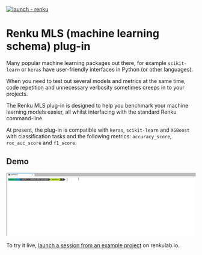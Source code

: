 [![launch - renku](https://renkulab.io/renku-badge.svg)](https://renkulab.io/projects/rok.roskar/renku-mls-plugin/sessions/new?autostart=1)

# Renku MLS (machine learning schema) plug-in

Many popular machine learning packages out there, for example `scikit-learn`
or `keras` have user-friendly interfaces in Python (or other languages).

When you need to test out several models and metrics at the same time, code
repetition and unnecessary verbosity sometimes creeps in to your projects.

The Renku MLS plug-in is designed to help you benchmark your machine learning
models easier, all whilst interfacing with the standard Renku command-line.

At present, the plug-in is compatible with `keras`, `scikit-learn` and `XGBoost`
with classification tasks and the following metrics: `accuracy_score`,
`roc_auc_score` and `f1_score`.

## Demo

![renku mls leaderboard](images/sneak-peak.gif)

To try it live, [launch a session from an example
project](https://renkulab.io/projects/rok.roskar/renku-mls-plugin/sessions/new?autostart=1)
on renkulab.io.
